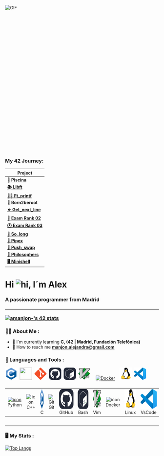 <img align="right" alt="GIF" src="https://media.giphy.com/media/njZPp4pQ0g4fe/giphy.gif" width="650" height="500" />

###  My 42 Journey:
| Project |
|------|
| [**🌊 Piscina**](https://github.com/AlejandroManjonCabezaFrances/Piscina) |
| [**📚 Libft**](https://github.com/AlejandroManjonCabezaFrances/Libft) |
| [**✍🏼 Ft_printf**](https://github.com/AlejandroManjonCabezaFrances/ft_printf) |
| **🤖 Born2beroot** |
| [**⏩ Get_next_line**](https://github.com/AlejandroManjonCabezaFrances/Gnl) |
| [**📝 Exam Rank 02**](https://github.com/AlejandroManjonCabezaFrances/Exam-rank42/tree/main/Exam-rank02) |
| [**🕖 Exam Rank 03**](https://github.com/AlejandroManjonCabezaFrances/Exam-rank42/tree/main/Exam-rank03) |
| [**👾 So_long**](https://github.com/AlejandroManjonCabezaFrances/so_long) |
| [**🔀 Pipex**](https://github.com/AlejandroManjonCabezaFrances/pipex) |
| [**🔢 Push_swap**](https://github.com/AlejandroManjonCabezaFrances/Push_Swap) |
| [**🍴 Philosophers**](https://github.com/AlejandroManjonCabezaFrances/Philosophers) |
| [**🖥 Minishell**](https://github.com/AlejandroManjonCabezaFrances/Minishell) |
<h1 align="left">Hi <img src="https://user-images.githubusercontent.com/1303154/88677602-1635ba80-d120-11ea-84d8-d263ba5fc3c0.gif" width="28px" height="28px" alt="hi">, I´m Alex</h1>
 <h3 align="left">A passionate programmer from Madrid
 <h3>
</div>
   
---
 
[![amanjon-'s 42 stats](https://badge42.vercel.app/api/v2/clioeddhz014508ldl3e4qbnl/stats?cursusId=21&coalitionId=65)](https://github.com/JaeSeoKim/badge42)
### 👨‍🎓 About Me :
- 📔 I`m currently learning **C, (42 | Madrid, Fundación Telefónica)**
- 💬 How to reach me **manjon.alejandro@gmail.com**
   
<div align="left">
  <h3>🔧 Languages and Tools :</h3>
  <div>
    <img src="https://github.com/devicons/devicon/blob/master/icons/c/c-original.svg" title="C" alt"C" width="40" height="40"/>&nbsp;
    <img src="https://github.com/isocpp/logos/blob/master/cpp_logo.png" width="40" height="40"/>&nbsp;
    <img src="https://github.com/devicons/devicon/blob/master/icons/git/git-original.svg" width="40" height="40"/>&nbsp;
    <img src="https://github.com/tandpfun/skill-icons/blob/main/icons/Github-Dark.svg" width="40" height="40"/>&nbsp;
    <img src="https://github.com/tandpfun/skill-icons/blob/main/icons/Bash-Dark.svg" width="40" height="40"/>&nbsp;
    <img src="https://github.com/devicons/devicon/blob/master/icons/vim/vim-original.svg" width="40" height="40"/>&nbsp;
   <a href="https://www.docker.com/" target="_blank"><img style="margin: 10px" src="https://profilinator.rishav.dev/skills-assets/docker-original-wordmark.svg" alt="Docker" height="40" /></a>  
    <img src="https://github.com/devicons/devicon/blob/master/icons/linux/linux-original.svg" title="Linux" alt"Linux" width="40" height="40"/>&nbsp;
    <img src="https://github.com/devicons/devicon/blob/master/icons/vscode/vscode-original.svg" width="40" height="40"/>&nbsp;

<div style="display: flex; align-items: flex-start; align: center">
<table align="center">
  <tr>
    <td align="center" width="96">
      <a href="#macropower-tech">
        <img src="https://techstack-generator.vercel.app/python-icon.svg" alt="icon" width="65" height="65" />
      </a>
      <br>Python
    </td>
    </td>
    <td align="center" width="96">
        <img src="https://techstack-generator.vercel.app/cpp-icon.svg" alt="icon" width="65" height="65" />
      <br>C++
    </td>
    <td align="center" width="96">
        <img src="https://github.com/devicons/devicon/blob/master/icons/c/c-original.svg" alt="icon" width="65" height="65" />
      <br>C
    </td>
    <td align="center" width="96"> 
        <img src="https://user-images.githubusercontent.com/25181517/192108372-f71d70ac-7ae6-4c0d-8395-51d8870c2ef0.png" width="48" height="48" alt="Git" />
      <br>Git
    </td>
    <td align="center" width="96">
        <img src="https://github.com/tandpfun/skill-icons/blob/main/icons/Github-Dark.svg" alt="icon" width="65" height="65" />
      <br>GitHub
    <td align="center" width="96">
        <img src="https://github.com/tandpfun/skill-icons/blob/main/icons/Bash-Dark.svg" alt="icon" width="65" height="65" />
      <br>Bash
    </td>
    <td align="center" width="96">
        <img src="https://github.com/devicons/devicon/blob/master/icons/vim/vim-original.svg" alt="icon" width="65" height="65" />
      <br>Vim
    </td>
    <td align="center" width="96">
        <img src="https://profilinator.rishav.dev/skills-assets/docker-original-wordmark.svg" alt="icon" width="65" height="65" />
      <br>Docker
    </td>
    <td align="center" width="96">
        <img src="https://github.com/devicons/devicon/blob/master/icons/linux/linux-original.svg" alt="icon" width="65" height="65" />
      <br>Linux
    </td>
    <td align="center" width="96">
        <img src="https://github.com/devicons/devicon/blob/master/icons/vscode/vscode-original.svg" alt="icon" width="65" height="65" />
      <br>VsCode
    </td>

 
 </tr>
</table>
<br><br>


</div>

---
    
### 🖥  My Stats :
[![Top Langs](https://github-readme-stats.vercel.app/api/top-langs/?username=AlejandroManjonCabezaFrances&layout=compact)](https://github.com/AlejandroManjonCabezaFrances/github-readme-stats)
    
